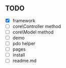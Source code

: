 ## TODO

- [x] framework
- [ ] core\Controller method
- [ ] core\Model method
- [ ] demo
- [ ] pdo helper
- [ ] pages
- [ ] install
- [ ] readme.md
